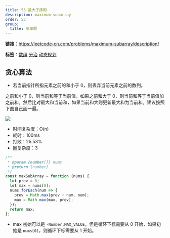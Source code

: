 ```yaml
---
title: 53.最大子序和
description: maximum-subarray
order: 53
group:
  title: 简单题
---
```


**链接**：https://leetcode-cn.com/problems/maximum-subarray/description/

**标签**：<a href="https://leetcode-cn.com/tag/array/"><Badge>数组</Badge></a> <a href="https://leetcode-cn.com/tag/divide-and-conquer/problemset/"><Badge>分治</Badge></a> <a href="https://leetcode-cn.com/tag/dynamic-programming/problemset/"><Badge>动态规划</Badge></a>

## 贪心算法

- 若当前指针所指元素之前的和小于 0，则丢弃当前元素之前的数列。

之前和小于 0，则当前和等于当前值，如果之前和大于 0，则当前和等于当前值加之前和。然后比对最大和当前和，如果当前和大则更新最大和为当前和。建议按照下图自己画一遍。

![](https://cdn.jsdelivr.net/gh/youngjuning/images/202111211920020.png)

- 时间复杂度：<Badge>O(n)</Badge>
- 耗时：<Badge>100ms</Badge>
- 打败：<Badge>25.53%</Badge>
- 圈复杂度：<Badge>3</Badge>

```js
/**
 * @param {number[]} nums
 * @return {number}
 */
const maxSubArray = function (nums) {
  let prev = 0;
  let max = nums[0];
  nums.forEach(num => {
    prev = Math.max(prev + num, num);
    max = Math.max(max, prev);
  });
  return max;
};
```

- max 初始可以是 `-Number.MAX_VALUE`，但是循环下标需要从 0 开始，如果初始是 `nums[0]`，则循环下标需要从 1 开始。
